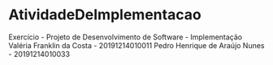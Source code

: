 # AtividadeDeImplementacao
Exercício - Projeto de Desenvolvimento de Software - Implementação
Valéria Franklin da Costa - 20191214010011
Pedro Henrique de Araújo Nunes - 20191214010033